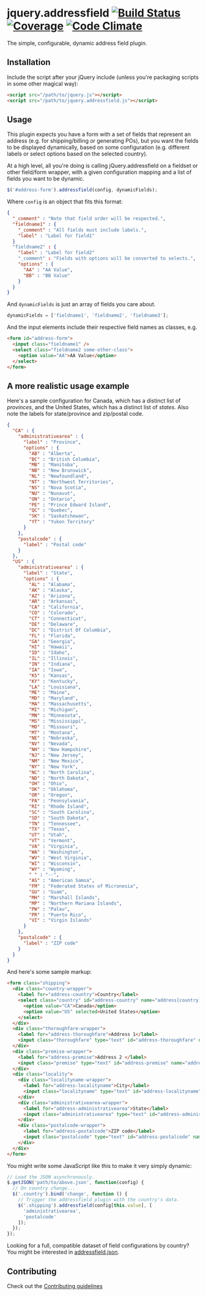# jquery.addressfield [![Build Status](https://travis-ci.org/tableau-mkt/jquery.addressfield.svg?branch=master)](https://travis-ci.org/tableau-mkt/jquery.addressfield) [![Coverage](https://codeclimate.com/github/tableau-mkt/jquery.addressfield/coverage.png)](https://codeclimate.com/github/tableau-mkt/jquery.addressfield) [![Code Climate](https://codeclimate.com/github/tableau-mkt/jquery.addressfield.png)](https://codeclimate.com/github/tableau-mkt/jquery.addressfield)

The simple, configurable, dynamic address field plugin.

## Installation
Include the script after your jQuery include (unless you're packaging scripts
in some other magical way):

```html
<script src="/path/to/jquery.js"></script>
<script src="/path/to/jquery.addressfield.js"></script>
```

## Usage
This plugin expects you have a form with a set of fields that represent an
address (e.g. for shipping/billing or generating POs), but you want the fields
to be displayed dynamically, based on some configuration (e.g. different labels
or select options based on the selected country).

At a high level, all you're doing is calling jQuery.addressfield on a fieldset
or other field/form wrapper, with a given configuration mapping and a list of
fields you want to be dynamic.

```javascript
$('#address-form').addressfield(config, dynamicFields);
```

Where `config` is an object that fits this format:

```json
{
  "_comment" : "Note that field order will be respected.",
  "fieldname1" : {
    "_comment" : "All fields must include labels.",
    "label" : "Label for field1"
  }
  "fieldname2" : {
    "label" : "Label for field2"
    "_comment" : "Fields with options will be converted to selects.",
    "options" : {
      "AA" : "AA Value",
      "BB" : "BB Value"
    }
  }
}
```

And `dynamicFields` is just an array of fields you care about.

```javascript
dynamicFields = ['fieldname1', 'fieldname2', 'fieldname3'];
```

And the input elements include their respective field names as classes, e.g.

```html
<form id="address-form">
  <input class="fieldname1" />
  <select class="fieldname2 some-other-class">
    <option value="AA">AA Value</option>
  </select>
</form>
```


## A more realistic usage example
Here's a sample configuration for Canada, which has a distinct list of
_provinces_, and the United States, which has a distinct list of _states_. Also
note the labels for state/province and zip/postal code.

```json
{
  "CA" : {
    "administrativearea" : {
      "label" : "Province",
      "options" : {
        "AB" : "Alberta",
        "BC" : "British Columbia",
        "MB" : "Manitoba",
        "NB" : "New Brunswick",
        "NL" : "Newfoundland",
        "NT" : "Northwest Territories",
        "NS" : "Nova Scotia",
        "NU" : "Nunavut",
        "ON" : "Ontario",
        "PE" : "Prince Edward Island",
        "QC" : "Quebec",
        "SK" : "Saskatchewan",
        "YT" : "Yukon Territory"
      }
    },
    "postalcode" : {
      "label" : "Postal code"
    }
  },
  "US" : {
    "administrativearea" : {
      "label" : "State",
      "options" : {
        "AL" : "Alabama",
        "AK" : "Alaska",
        "AZ" : "Arizona",
        "AR" : "Arkansas",
        "CA" : "California",
        "CO" : "Colorado",
        "CT" : "Connecticut",
        "DE" : "Delaware",
        "DC" : "District Of Columbia",
        "FL" : "Florida",
        "GA" : "Georgia",
        "HI" : "Hawaii",
        "ID" : "Idaho",
        "IL" : "Illinois",
        "IN" : "Indiana",
        "IA" : "Iowa",
        "KS" : "Kansas",
        "KY" : "Kentucky",
        "LA" : "Louisiana",
        "ME" : "Maine",
        "MD" : "Maryland",
        "MA" : "Massachusetts",
        "MI" : "Michigan",
        "MN" : "Minnesota",
        "MS" : "Mississippi",
        "MO" : "Missouri",
        "MT" : "Montana",
        "NE" : "Nebraska",
        "NV" : "Nevada",
        "NH" : "New Hampshire",
        "NJ" : "New Jersey",
        "NM" : "New Mexico",
        "NY" : "New York",
        "NC" : "North Carolina",
        "ND" : "North Dakota",
        "OH" : "Ohio",
        "OK" : "Oklahoma",
        "OR" : "Oregon",
        "PA" : "Pennsylvania",
        "RI" : "Rhode Island",
        "SC" : "South Carolina",
        "SD" : "South Dakota",
        "TN" : "Tennessee",
        "TX" : "Texas",
        "UT" : "Utah",
        "VT" : "Vermont",
        "VA" : "Virginia",
        "WA" : "Washington",
        "WV" : "West Virginia",
        "WI" : "Wisconsin",
        "WY" : "Wyoming",
        " " : "--",
        "AS" : "American Samoa",
        "FM" : "Federated States of Micronesia",
        "GU" : "Guam",
        "MH" : "Marshall Islands",
        "MP" : "Northern Mariana Islands",
        "PW" : "Palau",
        "PR" : "Puerto Rico",
        "VI" : "Virgin Islands"
      }
    },
    "postalcode" : {
      "label" : "ZIP code"
    }
  }
}
```

And here's some sample markup:

```html
<form class="shipping">
  <div class="country-wrapper">
    <label for="address-country">Country</label>
    <select class="country" id="address-country" name="address[country]">
      <option value="CA">Canada</option>
      <option value="US" selected>United States</option>
    </select>
  </div>
  <div class="thoroughfare-wrapper">
    <label for="address-thoroughfare">Address 1</label>
    <input class="thoroughfare" type="text" id="address-thoroughfare" name="address[thoroughfare]" value="">
  </div>
  <div class="premise-wrapper">
    <label for="address-premise">Address 2 </label>
    <input class="premise" type="text" id="address-premise" name="address[premise]" value="">
  </div>
  <div class="locality">
    <div class="localityname-wrapper">
      <label for="address-localityname">City</label>
      <input class="localityname" type="text" id="address-localityname" name="address[localityname]" value="">
    </div>
    <div class="administrativearea-wrapper">
      <label for="address-administrativearea">State</label>
      <input class="administrativearea" type="text" id="address-administrativearea" name="address[administrativearea]" value="">
    </div>
    <div class="postalcode-wrapper">
      <label for="address-postalcode">ZIP code</label>
      <input class="postalcode" type="text" id="address-postalcode" name="address[postalcode]" value="">
    </div>
  </div>
</form>
```

You might write some JavaScript like this to make it very simply dynamic:
```javascript
// Load the JSON asynchronously.
$.getJSON('path/to/above.json', function(config) {
  // On country change...
  $('.country').bind('change', function () {
    // Trigger the addressfield plugin with the country's data.
    $('.shipping').addressfield(config[this.value], [
      'administrativearea',
      'postalcode'
    ]);
  });
});
```

Looking for a full, compatible dataset of field configurations by country? You
might be interested in [addressfield.json](https://github.com/tableau-mkt/addressfield.json).

## Contributing
Check out the [Contributing guidelines](CONTRIBUTING.md)
